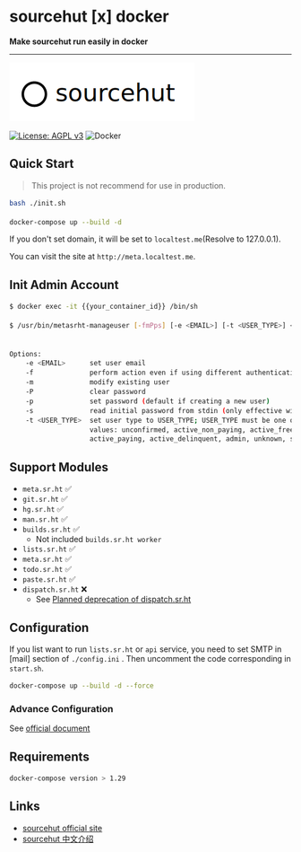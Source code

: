 # sourcehut  [x]  docker
**Make sourcehut run easily in docker**

---

![sourcehut.png](sourcehut.png)

[![License: AGPL v3](https://img.shields.io/badge/License-AGPL%20v3-blue.svg)](https://www.gnu.org/licenses/agpl-3.0)
![Docker](https://img.shields.io/badge/%F0%9F%90%8B%20-docker-blue)

## Quick Start
> This project is not recommend for use in production.

```bash
bash ./init.sh

docker-compose up --build -d
```
If you don't set domain, it will be set to `localtest.me`(Resolve to 127.0.0.1).

You can visit the site at `http://meta.localtest.me`.

## Init Admin Account

```bash
$ docker exec -it {{your_container_id}} /bin/sh

$ /usr/bin/metasrht-manageuser [-fmPps] [-e <EMAIL>] [-t <USER_TYPE>] <USERNAME>


Options:
    -e <EMAIL>      set user email
    -f              perform action even if using different authentication method
    -m              modify existing user
    -P              clear password
    -p              set password (default if creating a new user)
    -s              read initial password from stdin (only effective with -p)
    -t <USER_TYPE>  set user type to USER_TYPE; USER_TYPE must be one of these
                    values: unconfirmed, active_non_paying, active_free,
                    active_paying, active_delinquent, admin, unknown, suspended
````
## Support Modules

- `meta.sr.ht` ✅
- `git.sr.ht` ✅
- `hg.sr.ht` ✅
- `man.sr.ht` ✅
- `builds.sr.ht` ✅
    - Not included `builds.sr.ht worker`
- `lists.sr.ht` ✅
- `meta.sr.ht` ✅
- `todo.sr.ht`  ✅
- `paste.sr.ht` ✅
- `dispatch.sr.ht` ❌
    - See  [Planned deprecation of dispatch.sr.ht](https://sourcehut.org/blog/2022-08-01-dispatch-deprecation-plans/)

##  Configuration

If you list want to run `lists.sr.ht` or `api` service, you need to set SMTP in [mail] section of `./config.ini` .
Then uncomment the code corresponding in `start.sh`.

```bash
docker-compose up --build -d --force
````

### Advance Configuration
See [official document](https://man.sr.ht/configuration.md)


## Requirements

```bash
docker-compose version > 1.29
```

## Links 
-  [sourcehut official site](https://sourcehut.org/)
-  [sourcehut 中文介绍]( https://ulyc.github.io/2022/08/10/sourcehut-the-hackers-forge/)
